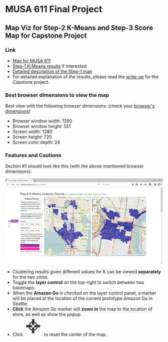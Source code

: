 # MUSA 611 Final Project

## Map Viz for Step-2 K-Means and Step-3 Score Map for Capstone Project
### Link
- [Map for MUSA 611](https://laylasun.github.io/final_musa611/)
- [Step-1 K-Means results](https://laylasun.shinyapps.io/musa620_shinyFinal/) if interested
- [Detailed description of the Step-1 map](https://github.com/laylasun/musa620_shinyFinal/blob/master/app/about.md)
- For detailed explanation of the results, please read the [write-up](https://github.com/laylasun/musa620_shinyFinal/blob/master/addiontalFiles/musa800_writeup1.pdf) for the Capstone project.

### Best browser dimensions to view the map
Best view with the following browser dimensions: (check your [browser's dimensions](http://whatsmy.browsersize.com/))

- Browser window width:	1280
- Browser window height:	551
- Screen width:	1280
- Screen height:	720
- Screen color depth:	24

### Features and Cautions

Section #1 should look like this (with the above-mentioned browser dimensions):

![section1](https://github.com/laylasun/final_musa611/blob/master/img/img001.png)

- Clustering results given different values for K can be viewed **separately** for the two cities.
- Toggle the **layer control** on the top-right to switch between two basemaps.
- When the **Amazon Go** is _checked_ on the layer control panel, a marker will be placed at the location of the current prototype Amazon Go in Seattle.
- __Click__ the Amazon Go marker will **zoom in** the map to the location of store, as well as show the popup.
- Click ![recenter](https://github.com/laylasun/final_musa611/blob/master/img/recenter.png) to reset the center of the map.
